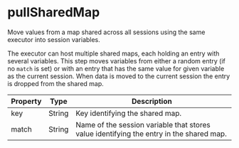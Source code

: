 # pullSharedMap

Move values from a map shared across all sessions using the same executor into session variables. 

 The executor can host multiple shared maps, each holding an entry with several variables. This step moves variables from either a random entry (if no <code>match</code> is set) or with an entry that has the same value for given variable as the current session. When data is moved to the current session the entry is dropped from the shared map.

| Property | Type | Description |
| ------- | ------- | -------- |
| key | String | Key identifying the shared map. |
| match | String | Name of the session variable that stores value identifying the entry in the shared map. |

